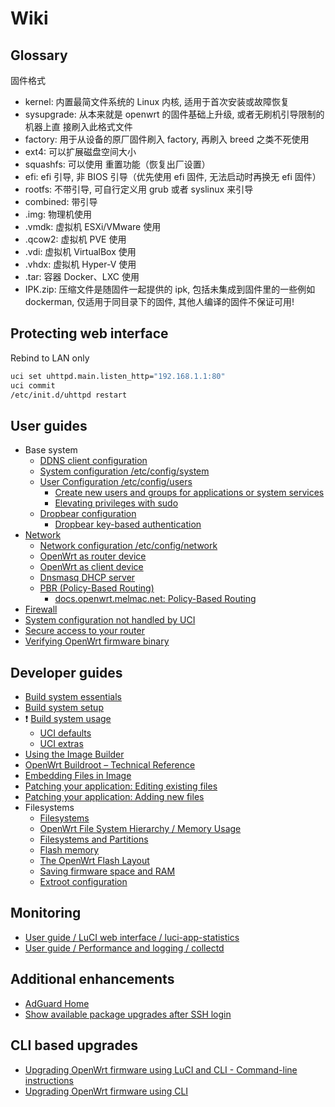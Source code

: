 # Wiki

## Glossary

固件格式

- kernel: 内置最简文件系统的 Linux 内核, 适用于首次安装或故障恢复
- sysupgrade: 从本来就是 openwrt 的固件基础上升级, 或者无刷机引导限制的机器上直
  接刷入此格式文件
- factory: 用于从设备的原厂固件刷入 factory, 再刷入 breed 之类不死使用
- ext4: 可以扩展磁盘空间大小
- squashfs: 可以使用 重置功能（恢复出厂设置）
- efi: efi 引导, 非 BIOS 引导（优先使用 efi 固件, 无法启动时再换无 efi 固件）
- rootfs: 不带引导, 可自行定义用 grub 或者 syslinux 来引导
- combined: 带引导
- .img: 物理机使用
- .vmdk: 虚拟机 ESXi/VMware 使用
- .qcow2: 虚拟机 PVE 使用
- .vdi: 虚拟机 VirtualBox 使用
- .vhdx: 虚拟机 Hyper-V 使用
- .tar: 容器 Docker、LXC 使用
- IPK.zip: 压缩文件是随固件一起提供的 ipk, 包括未集成到固件里的一些例如
  dockerman, 仅适用于同目录下的固件, 其他人编译的固件不保证可用!

## Protecting web interface

Rebind to LAN only

```sh
uci set uhttpd.main.listen_http="192.168.1.1:80"
uci commit
/etc/init.d/uhttpd restart
```

## User guides

- Base system
  - [DDNS client configuration](https://openwrt.org/docs/guide-user/base-system/ddns)
  - [System configuration /etc/config/system](https://openwrt.org/docs/guide-user/base-system/system_configuration)
  - [User Configuration /etc/config/users](https://openwrt.org/docs/guide-user/base-system/users)
    - [Create new users and groups for applications or system services](https://openwrt.org/docs/guide-user/additional-software/create-new-users)
    - [Elevating privileges with sudo](https://openwrt.org/docs/guide-user/security/sudo)
  - [Dropbear configuration](https://openwrt.org/docs/guide-user/base-system/dropbear)
    - [Dropbear key-based authentication](https://openwrt.org/docs/guide-user/security/dropbear.public-key.auth)
- [Network](https://openwrt.org/docs/guide-user/network/start)
  - [Network configuration /etc/config/network](https://openwrt.org/docs/guide-user/network/network_configuration)
  - [OpenWrt as router device](https://openwrt.org/docs/guide-user/network/openwrt_as_routerdevice)
  - [OpenWrt as client device](https://openwrt.org/docs/guide-user/network/openwrt_as_clientdevice)
  - [Dnsmasq DHCP server](https://openwrt.org/docs/guide-user/base-system/dhcp.dnsmasq)
  - [PBR (Policy-Based Routing)](https://openwrt.org/docs/guide-user/network/routing/pbr)
    - [docs.openwrt.melmac.net: Policy-Based Routing ](https://docs.openwrt.melmac.net/pbr/)
- [Firewall](https://openwrt.org/docs/guide-user/firewall/start)
- [System configuration not handled by UCI](https://openwrt.org/docs/guide-user/base-system/notuci.config)
- [Secure access to your router](https://openwrt.org/docs/guide-user/security/secure.access)
- [Verifying OpenWrt firmware binary](https://openwrt.org/docs/guide-quick-start/verify_firmware_checksum)

## Developer guides

- [Build system essentials](https://openwrt.org/docs/guide-developer/toolchain/buildsystem_essentials)
- [Build system setup](https://openwrt.org/docs/guide-developer/toolchain/install-buildsystem)
- ❗
  [Build system usage](https://openwrt.org/docs/guide-developer/toolchain/use-buildsystem)
  - [UCI defaults](https://openwrt.org/docs/guide-developer/uci-defaults)
  - [UCI extras](https://openwrt.org/docs/guide-user/advanced/uci_extras)
- [Using the Image Builder](https://openwrt.org/docs/guide-user/additional-software/imagebuilder)
- [OpenWrt Buildroot – Technical Reference](https://openwrt.org/docs/techref/buildroot)
- [Embedding Files in Image](https://openwrt.org/docs/guide-developer/embedding-files-in-image)
- [Patching your application: Editing existing files](https://openwrt.org/docs/guide-developer/helloworld/chapter8)
- [Patching your application: Adding new files](https://openwrt.org/docs/guide-developer/helloworld/chapter7)
- Filesystems
  - [Filesystems](https://openwrt.org/docs/techref/filesystems)
  - [OpenWrt File System Hierarchy / Memory Usage](https://openwrt.org/docs/techref/file_system)
  - [Filesystems and Partitions](https://openwrt.org/docs/guide-user/storage/filesystems-and-partitions)
  - [Flash memory](https://openwrt.org/docs/techref/flash)
  - [The OpenWrt Flash Layout](https://openwrt.org/docs/techref/flash.layout)
  - [Saving firmware space and RAM](https://openwrt.org/docs/guide-user/additional-software/saving_space)
  - [Extroot configuration](https://openwrt.org/docs/guide-user/additional-software/extroot_configuration)

## Monitoring

- [User guide / LuCI web interface / luci-app-statistics](https://openwrt.org/docs/guide-user/luci/luci_app_statistics)
- [User guide / Performance and logging / collectd](https://openwrt.org/docs/guide-user/perf_and_log/statistic.collectd)

## Additional enhancements

- [AdGuard Home](https://openwrt.org/docs/guide-user/services/dns/adguard-home)
- [Show available package upgrades after SSH login](https://openwrt.org/docs/guide-user/additional-software/show_upgradable_packages_after_ssh_login)

## CLI based upgrades

- [Upgrading OpenWrt firmware using LuCI and CLI - Command-line instructions](https://openwrt.org/docs/guide-user/installation/generic.sysupgrade#command-line_instructions)
- [Upgrading OpenWrt firmware using CLI](https://openwrt.org/docs/guide-user/installation/sysupgrade.cli)
